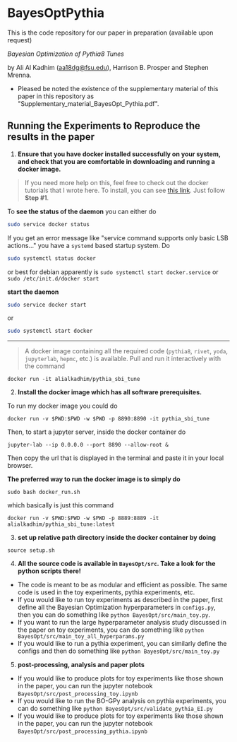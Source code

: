 # BayesOptPythia

This is the code repository for our paper in preparation (available upon request)

*Bayesian Optimization of Pythia8 Tunes*

by Ali Al Kadhim (aa18dg@fsu.edu), Harrison B. Prosper and Stephen Mrenna.

- Pleased be noted the existence of the supplementary material of this paper in this repository as "Supplementary_material_BayesOpt_Pythia.pdf".

## Running the Experiments to Reproduce the results in the paper

1. **Ensure that you have docker installed successfully on your system, and check that you are comfortable in downloading and running a docker image.**
> If you need more help on this, feel free to check out the docker tutorials that I wrote here. 
> To install, you can see [this link](https://www.digitalocean.com/community/tutorials/how-to-install-and-use-docker-on-debian-10). Just follow **Step #1**.

To **see the status of the daemon** you can either do 
```bash
sudo service docker status
```

If you get an error message like "service command supports only basic LSB actions..." you have a `systemd` based startup system. Do

```bash
sudo systemctl status docker
```

or best for debian apparently is `sudo systemctl start docker.service` or `sudo /etc/init.d/docker start`

**start the daemon**
```bash
sudo service docker start
```
or
```bash
sudo systemctl start docker
```

----

> A docker image containing all the required code (`pythia8`, `rivet`, `yoda`, `jupyterlab`, `hepmc`, etc.) is available. Pull and run it interactively with the command

```
docker run -it alialkadhim/pythia_sbi_tune
```

2. **Install the docker image which has all software prerequisites.**

To run my docker image you could do 

```
docker run -v $PWD:$PWD -w $PWD -p 8890:8890 -it pythia_sbi_tune
```

Then, to start a jupyter server, inside the docker container do

```
jupyter-lab --ip 0.0.0.0 --port 8890 --allow-root &
```

Then copy the url that is displayed in the terminal and paste it in your local browser.

**The preferred way to run the docker image is to simply do**

```
sudo bash docker_run.sh
```

which basically is just this command

```
docker run -v $PWD:$PWD -w $PWD -p 8889:8889 -it alialkadhim/pythia_sbi_tune:latest
```

3. **set up relative path directory inside the docker container by doing**

```
source setup.sh
```

4. **All the source code is available in `BayesOpt/src`. Take a look for the python scripts there!**

- The code is meant to be as modular and efficient as possible. The same code is used in the toy experiments, pythia experiments, etc.
- If you would like to run toy experiments as described in the paper, first define all the Bayesian Optimization hyperparameters in `configs.py`, then you can do something like `python BayesOpt/src/main_toy.py`.
- If you want to run the large hyperparameter analysis study discussed in the paper on toy experiments, you can do something like `python BayesOpt/src/main_toy_all_hyperparams.py`
- If you would like to run a pythia experiment, you can similarly define the configs and then do something like `python BayesOpt/src/main_toy.py`

5. **post-processing, analysis and paper plots**

- If you would like to produce plots for toy experiments like those shown in the paper, you can run the jupyter notebook `BayesOpt/src/post_processing_toy.ipynb`
- If you would like to run the BO-GPy analysis on pythia experiments, you can do something like `python BayesOpt/src/validate_pythia_EI.py`
- If you would like to produce plots for toy experiments like those shown in the paper, you can run the jupyter notebook `BayesOpt/src/post_processing_pythia.ipynb`
